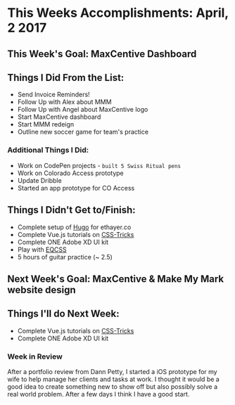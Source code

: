 # This Weeks Accomplishments: April, 2 2017

## This Week's Goal: MaxCentive Dashboard

## Things I Did From the List:
- Send Invoice Reminders!
- Follow Up with Alex about MMM
- Follow Up with Angel about MaxCentive logo
- Start MaxCentive dashboard
- Start MMM redeign
- Outline new soccer game for team's practice

### Additional Things I Did:
- Work on CodePen projects - ``built 5 Swiss Ritual pens``
- Work on Colorado Access prototype
- Update Dribble
- Started an app prototype for CO Access

## Things I Didn't Get to/Finish:
- Complete setup of [Hugo](http://gohugo.io/) for ethayer.co
- Complete Vue.js tutorials on [CSS-Tricks](https://css-tricks.com/intro-to-vue-1-rendering-directives-events/)
- Complete ONE Adobe XD UI kit
- Play with [EQCSS](http://elementqueries.com/)
- 5 hours of guitar practice (~ 2.5)

## Next Week's Goal: MaxCentive & Make My Mark website design

## Things I'll do Next Week:
- Complete Vue.js tutorials on [CSS-Tricks](https://css-tricks.com/intro-to-vue-1-rendering-directives-events/)
- Complete ONE Adobe XD UI kit

### Week in Review
<p>After a portfolio review from Dann Petty, I started a iOS prototype for my wife to help manage her clients and tasks at work. I thought it would be a good idea to create something new to show off but also possibly solve a real world problem. After a few days I think I have a good start.</p>
